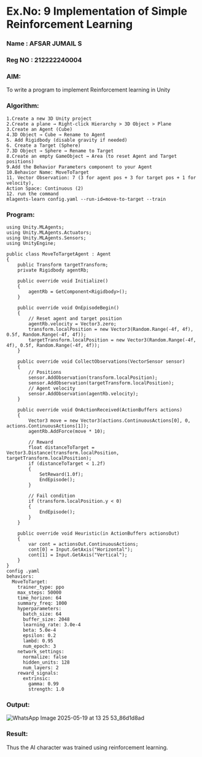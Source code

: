 # Ex.No: 9  Implementation of Simple Reinforcement Learning 
### Name : AFSAR JUMAIL S                                                                             
### Reg NO : 212222240004
### AIM: 
To write a program to implement  Reinforcement learning  in Unity 
### Algorithm:
```
1.Create a new 3D Unity project
2.Create a plane → Right-click Hierarchy > 3D Object > Plane
3.Create an Agent (Cube)
4.3D Object → Cube → Rename to Agent
5. Add Rigidbody (disable gravity if needed)
6. Create a Target (Sphere)
7.3D Object → Sphere → Rename to Target
8.Create an empty GameObject → Area (to reset Agent and Target positions)
9.Add the Behavior Parameters component to your Agent
10.Behavior Name: MoveToTarget
11. Vector Observation: 7 (3 for agent pos + 3 for target pos + 1 for velocity), 
Action Space: Continuous (2)
12. run the command 
mlagents-learn config.yaml --run-id=move-to-target --train
```  
### Program:
```
using Unity.MLAgents;
using Unity.MLAgents.Actuators;
using Unity.MLAgents.Sensors;
using UnityEngine;

public class MoveToTargetAgent : Agent
{
    public Transform targetTransform;
    private Rigidbody agentRb;

    public override void Initialize()
    {
        agentRb = GetComponent<Rigidbody>();
    }

    public override void OnEpisodeBegin()
    {
        // Reset agent and target position
        agentRb.velocity = Vector3.zero;
        transform.localPosition = new Vector3(Random.Range(-4f, 4f), 0.5f, Random.Range(-4f, 4f));
        targetTransform.localPosition = new Vector3(Random.Range(-4f, 4f), 0.5f, Random.Range(-4f, 4f));
    }

    public override void CollectObservations(VectorSensor sensor)
    {
        // Positions
        sensor.AddObservation(transform.localPosition);
        sensor.AddObservation(targetTransform.localPosition);
        // Agent velocity
        sensor.AddObservation(agentRb.velocity);
    }

    public override void OnActionReceived(ActionBuffers actions)
    {
        Vector3 move = new Vector3(actions.ContinuousActions[0], 0, actions.ContinuousActions[1]);
        agentRb.AddForce(move * 10);

        // Reward
        float distanceToTarget = Vector3.Distance(transform.localPosition, targetTransform.localPosition);
        if (distanceToTarget < 1.2f)
        {
            SetReward(1.0f);
            EndEpisode();
        }

        // Fail condition
        if (transform.localPosition.y < 0)
        {
            EndEpisode();
        }
    }

    public override void Heuristic(in ActionBuffers actionsOut)
    {
        var cont = actionsOut.ContinuousActions;
        cont[0] = Input.GetAxis("Horizontal");
        cont[1] = Input.GetAxis("Vertical");
    }
}
config .yaml
behaviors:
  MoveToTarget:
    trainer_type: ppo
    max_steps: 50000
    time_horizon: 64
    summary_freq: 1000
    hyperparameters:
      batch_size: 64
      buffer_size: 2048
      learning_rate: 3.0e-4
      beta: 5.0e-4
      epsilon: 0.2
      lambd: 0.95
      num_epoch: 3
    network_settings:
      normalize: false
      hidden_units: 128
      num_layers: 2
    reward_signals:
      extrinsic:
        gamma: 0.99
        strength: 1.0
```
### Output:


![WhatsApp Image 2025-05-19 at 13 25 53_86d1d8ad](https://github.com/user-attachments/assets/29438ed2-fb57-49f8-9f30-dd6d66e10fc0)







### Result:
Thus the AI character was trained using reinforcement learning.
